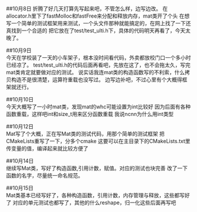 ##10月8日
    折腾了好几天打算先写起来吧，不管怎么样，边写边改。
    在allocator.h里下了fastMolloc和fastFree来分配和释放内存，mat类开了个头
    在想写一个简单的测试框架用来测试，一个头文件那种就能搞定的，在网上找了一下还真找到一个合适的
    把它放在了test/test_ulti.h下，具体的代码明天再看了，今天太晚了。


##10月9日       
    今天在学校装了一天的小车架子，根本没时间看代码，外卖都放校门口一个多小时已经凉了。
    test/test_ulti.h的代码后面再看吧，先放在这了，也不会拖太久，写完mat类肯定就要做对应的测试。
    说实话我连mat类的构造函数写的不利索，什么拷贝构造不是很清楚，运算符重载也没写过。
    边写边补吧，不过心里有个大概得框架就还行。

##10月10日     
    今天大概写了一小时mat类，发现mat的whc可能设置为int比较好
    因为后面有各种函数重载，这样吧int和size_t用来区分函数重载
    我说ncnn为什么用int类型

##10月12日    
    Mat写了个大概，正在写Mat类的测试代码，用那个简单的测试框架
    把CMakeLists重写了一下，分多个cmake
    这要可以在主目录下的CMakeLists.txt里传变量的值，编译起来就比较方便了


##10月14日     
    继续写Mat类，写好了构造函数,引用计数，赋值。对应的测试也块完善
    改了一下函数的名字，尽量统一命名规范。

##10月15日     
    Mat类基本已经写好了，各种构造函数，引用计数，内存管理与释放，这些都写好了
    对应的单元测试也都写了，其他的什么reshape，归一化这些后面再写吧
    